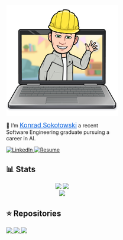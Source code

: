 <div style="margin-left: 20%; margin-right: 20%">
<p align="center"><img align="center" width="350" alt="Konrad Sokołowski" src="assets/bitmoji.png"/></p>

👋 I’m <a style="font-size: 1.075rem; color: #0760dd;" href="https://www.linkedin.com/in/konrad-soko%C5%82owski/?locale=en_US" target="_blank">Konrad Sokołowski</a> a recent Software Engineering graduate pursuing a career in AI.

<a href="https://www.linkedin.com/in/konrad-soko%C5%82owski/?locale=en_US" target="_blank">
    <img src="https://img.shields.io/badge/LinkedIn-%230077B5.svg?&style=flat-square&logo=linkedin&logoColor=white" alt="LinkedIn">
</a>
<a href="https://github.com/KONRADS098/konrads098/blob/54815bc928b8b8a0863ef278927a32795b7f10cc/assets/konrad_sokolowski_resume_4.pdf" download>
    <img src="https://img.shields.io/badge/Resume-0760dd" alt="Resume">
</a>
<br>

## 📊 Stats
<p align="center">
    <img width="auto" src ="https://github-readme-stats.vercel.app/api?username=konrads098&show_icons=true&count_private=true&hide_border=true&hide=issues,contribs&theme=transparent">
    <img width="auto" src ="https://github-readme-stats.vercel.app/api/top-langs/?username=konrads098&layout=compact&hide_border=true&theme=transparent&langs_count=6&hide=Objective-C,html,swift,css,php">
    <br>
    <img src ="https://github-readme-streak-stats.herokuapp.com?user=konrads098&hide_border=true&theme=transparent"
>
</p>

## ⭐ Repositories 
<a href="https://github.com/KONRADS098/nn-from-scratch" target="_blank">
    <img src ="https://github-readme-stats.vercel.app/api/pin/?username=konrads098&repo=nn-from-scratch&hide_border=true&theme=transparent">
</a>
<a href="https://github.com/KONRADS098/ufc-clustering" target="_blank">
    <img src ="https://github-readme-stats.vercel.app/api/pin/?username=konrads098&repo=ufc-clustering&hide_border=true&theme=transparent">
</a>
<a href="https://github.com/team-goofy/project-train-game" target="_blank">
    <img src ="https://github-readme-stats.vercel.app/api/pin/?username=team-goofy&repo=project-train-game&hide_border=true&theme=transparent">
</a>
